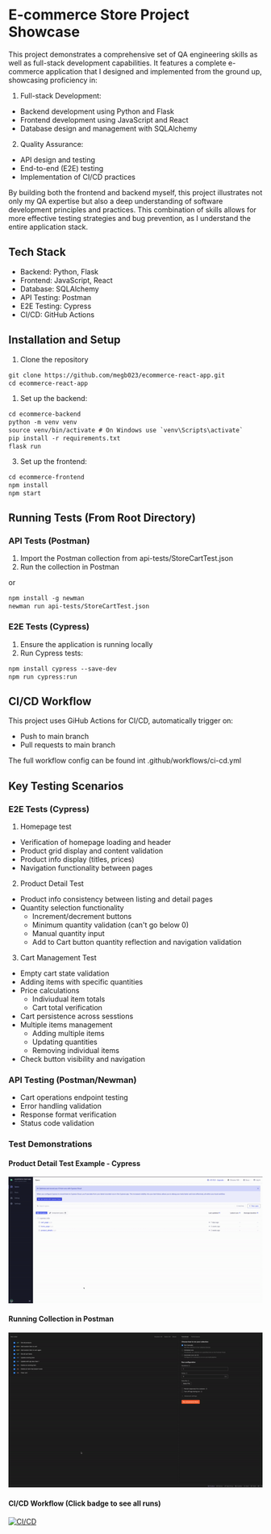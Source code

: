 # E-commerce Store Project Showcase

This project demonstrates a comprehensive set of QA engineering skills as well as full-stack development capabilities. It features a complete e-commerce application that I designed and implemented from the ground up, showcasing proficiency in:

1. Full-stack Development:

- Backend development using Python and Flask
- Frontend development using JavaScript and React
- Database design and management with SQLAlchemy


2. Quality Assurance:

- API design and testing
- End-to-end (E2E) testing
- Implementation of CI/CD practices

By building both the frontend and backend myself, this project illustrates not only my QA expertise but also a deep understanding of software development principles and practices. This combination of skills allows for more effective testing strategies and bug prevention, as I understand the entire application stack.

## Tech Stack

- Backend: Python, Flask
- Frontend: JavaScript, React
- Database: SQLAlchemy
- API Testing: Postman
- E2E Testing: Cypress
- CI/CD: GitHub Actions

## Installation and Setup

1. Clone the repository

```
git clone https://github.com/megb023/ecommerce-react-app.git
cd ecommerce-react-app
```
1. Set up the backend:

```
cd ecommerce-backend
python -m venv venv
source venv/bin/activate # On Windows use `venv\Scripts\activate`
pip install -r requirements.txt
flask run
```
3. Set up the frontend:

```
cd ecommerce-frontend
npm install
npm start
```

## Running Tests (From Root Directory)
### API Tests (Postman)
1. Import the Postman collection from api-tests/StoreCartTest.json
2. Run the collection in Postman

or

```
npm install -g newman
newman run api-tests/StoreCartTest.json
```

### E2E Tests (Cypress)
1. Ensure the application is running locally
2. Run Cypress tests:
```
npm install cypress --save-dev
npm run cypress:run
```
## CI/CD Workflow
This project uses GiHub Actions for CI/CD, automatically trigger on:
- Push to main branch
- Pull requests to main branch

The full workflow config can be found int .github/workflows/ci-cd.yml

## Key Testing Scenarios

### E2E Tests (Cypress)

1. Homepage test
- Verification of homepage loading and header
- Product grid display and content validation
- Product info display (titles, prices)
- Navigation functionality between pages

2. Product Detail Test
- Product info consistency between listing and detail pages
- Quantity selection functionality
  - Increment/decrement buttons
  - Minimum quantity validation (can't go below 0)
  - Manual quantity input
  - Add to Cart button quantity reflection and navigation validation

3. Cart Management Test
- Empty cart state validation
- Adding items with specific quantities
- Price calculations
  - Indiviudual item totals
  - Cart total verification
- Cart persistence across sesstions
- Multiple items management
  - Adding multiple items
  - Updating quantities
  - Removing individual items
- Check button visibility and navigation

### API Testing (Postman/Newman)

- Cart operations endpoint testing
- Error handling validation
- Response format verification
- Status code validation

### Test Demonstrations
#### Product Detail Test Example - Cypress
![Product Detail tests](demos/product_detail_tests.gif)

#### Running Collection in Postman
![Postman Tests](demos/postman_tests.gif)

#### CI/CD Workflow (Click badge to see all runs)
[![CI/CD](https://github.com/megb023/ecommerce-react-app/actions/workflows/ci-cd.yml/badge.svg?branch=main)](https://github.com/megb023/ecommerce-react-app/actions)



